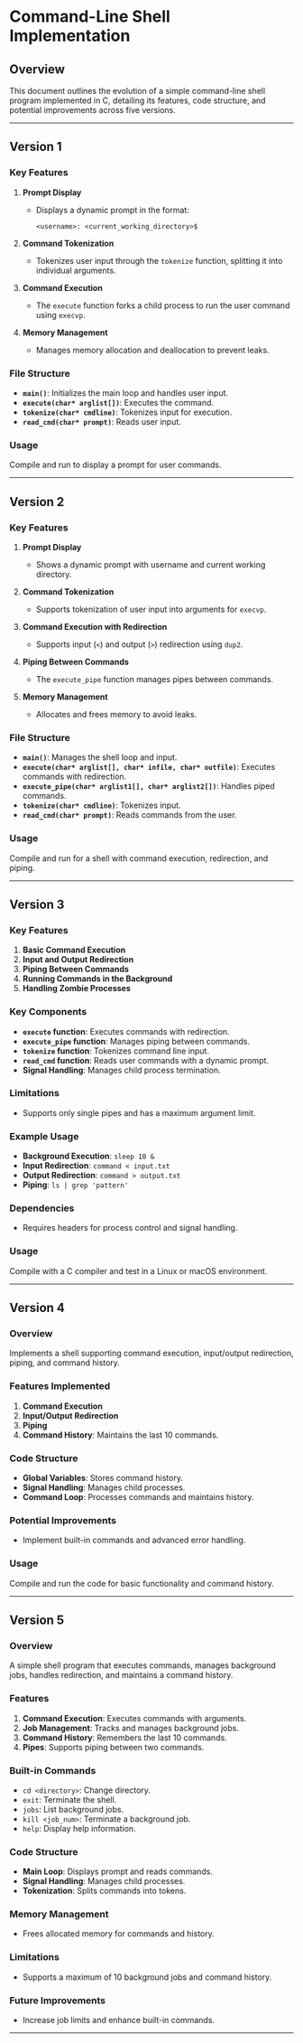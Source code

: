 # Command-Line Shell Implementation

## Overview
This document outlines the evolution of a simple command-line shell program implemented in C, detailing its features, code structure, and potential improvements across five versions.

---

## Version 1

### Key Features
1. **Prompt Display**
   - Displays a dynamic prompt in the format:  
     ```
     <username>: <current_working_directory>$
     ```

2. **Command Tokenization**
   - Tokenizes user input through the `tokenize` function, splitting it into individual arguments.

3. **Command Execution**
   - The `execute` function forks a child process to run the user command using `execvp`.

4. **Memory Management**
   - Manages memory allocation and deallocation to prevent leaks.

### File Structure
- **`main()`**: Initializes the main loop and handles user input.
- **`execute(char* arglist[])`**: Executes the command.
- **`tokenize(char* cmdline)`**: Tokenizes input for execution.
- **`read_cmd(char* prompt)`**: Reads user input.

### Usage
Compile and run to display a prompt for user commands.

---

## Version 2

### Key Features
1. **Prompt Display**
   - Shows a dynamic prompt with username and current working directory.

2. **Command Tokenization**
   - Supports tokenization of user input into arguments for `execvp`.

3. **Command Execution with Redirection**
   - Supports input (`<`) and output (`>`) redirection using `dup2`.

4. **Piping Between Commands**
   - The `execute_pipe` function manages pipes between commands.

5. **Memory Management**
   - Allocates and frees memory to avoid leaks.

### File Structure
- **`main()`**: Manages the shell loop and input.
- **`execute(char* arglist[], char* infile, char* outfile)`**: Executes commands with redirection.
- **`execute_pipe(char* arglist1[], char* arglist2[])`**: Handles piped commands.
- **`tokenize(char* cmdline)`**: Tokenizes input.
- **`read_cmd(char* prompt)`**: Reads commands from the user.

### Usage
Compile and run for a shell with command execution, redirection, and piping.

---

## Version 3

### Key Features
1. **Basic Command Execution**
2. **Input and Output Redirection**
3. **Piping Between Commands**
4. **Running Commands in the Background**
5. **Handling Zombie Processes**

### Key Components
- **`execute` function**: Executes commands with redirection.
- **`execute_pipe` function**: Manages piping between commands.
- **`tokenize` function**: Tokenizes command line input.
- **`read_cmd` function**: Reads user commands with a dynamic prompt.
- **Signal Handling**: Manages child process termination.

### Limitations
- Supports only single pipes and has a maximum argument limit.

### Example Usage
- **Background Execution**: `sleep 10 &`
- **Input Redirection**: `command < input.txt`
- **Output Redirection**: `command > output.txt`
- **Piping**: `ls | grep 'pattern'`

### Dependencies
- Requires headers for process control and signal handling.

### Usage
Compile with a C compiler and test in a Linux or macOS environment.

---

## Version 4

### Overview
Implements a shell supporting command execution, input/output redirection, piping, and command history.

### Features Implemented
1. **Command Execution**
2. **Input/Output Redirection**
3. **Piping**
4. **Command History**: Maintains the last 10 commands.

### Code Structure
- **Global Variables**: Stores command history.
- **Signal Handling**: Manages child processes.
- **Command Loop**: Processes commands and maintains history.

### Potential Improvements
- Implement built-in commands and advanced error handling.

### Usage
Compile and run the code for basic functionality and command history.

---

## Version 5

### Overview
A simple shell program that executes commands, manages background jobs, handles redirection, and maintains a command history.

### Features
1. **Command Execution**: Executes commands with arguments.
2. **Job Management**: Tracks and manages background jobs.
3. **Command History**: Remembers the last 10 commands.
4. **Pipes**: Supports piping between two commands.

### Built-in Commands
- `cd <directory>`: Change directory.
- `exit`: Terminate the shell.
- `jobs`: List background jobs.
- `kill <job_num>`: Terminate a background job.
- `help`: Display help information.

### Code Structure
- **Main Loop**: Displays prompt and reads commands.
- **Signal Handling**: Manages child processes.
- **Tokenization**: Splits commands into tokens.

### Memory Management
- Frees allocated memory for commands and history.

### Limitations
- Supports a maximum of 10 background jobs and command history.

### Future Improvements
- Increase job limits and enhance built-in commands.

---

